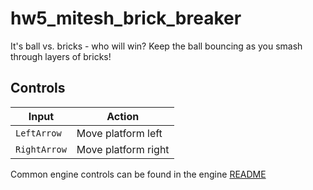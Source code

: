 # hw5_mitesh_brick_breaker
It's ball vs. bricks - who will win? Keep the ball bouncing as you smash through layers of bricks!

## Controls
| Input        | Action              |
|--------------|---------------------|
| `LeftArrow`  | Move platform left  |
| `RightArrow` | Move platform right |

Common engine controls can be found in the engine [README](../../../README.md#common-inputs)